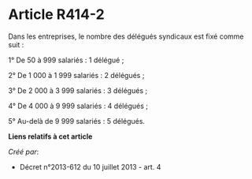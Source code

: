 # Article R414-2

Dans les entreprises, le nombre des délégués syndicaux est fixé comme suit :

1° De 50 à 999 salariés : 1 délégué ;

2° De 1 000 à 1 999 salariés : 2 délégués ;

3° De 2 000 à 3 999 salariés : 3 délégués ;

4° De 4 000 à 9 999 salariés : 4 délégués ;

5° Au-delà de 9 999 salariés : 5 délégués.

**Liens relatifs à cet article**

_Créé par_:

  - Décret n°2013-612 du 10 juillet 2013 - art. 4
